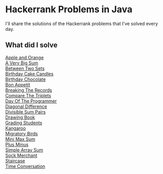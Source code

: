 # Hackerrank Problems in Java
I'll share the solutions of the Hackerrank problems that I've solved every day.

## What did I solve
[Apple and Orange](/src/appleAndOrange.java)\
[A Very Big Sum](/src/aVeryBigSum.java)\
[Between Two Sets](/src/betweenTwoSets.java)\
[Birthday Cake Candles](/src/birthdayCakeCandles.java)\
[Birthday Chocolate](/src/birthdayChocolate.java)\
[Bon Appetit](/src/bonAppetit.java)\
[Breaking The Records](/src/breakingTheRecords.java)\
[Compare The Triplets](/src/compareTheTriplets.java)\
[Day Of The Programmer](/src/dayOfTheProgrammer.java)\
[Diagonal Difference](/src/diagonalDifference.java)\
[Divisible Sum Pairs](/src/divisibleSumPairs.java)\
[Drawing Book](/stc/drawingBook.java)\
[Grading Students](/src/gradingStudents.java)\
[Kangaroo](/src/kangaroo.java)\
[Migratory Birds](/src/migratoryBirds.java)\
[Mini Max Sum](/src/minMaxSum.java)\
[Plus Minus](/src/plusMinus.java)\
[Simple Array Sum](/src/simpleArraySum.java)\
[Sock Merchant](/src/sockMerchant.java)\
[Staircase](/src/staircase.java)\
[Time Conversation](/src/timeConversation.java)
